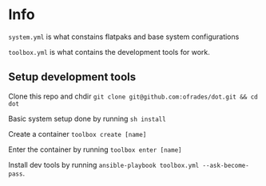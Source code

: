 # Info

`system.yml` is what constains flatpaks and base system configurations

`toolbox.yml` is what contains the development tools for work.

## Setup development tools

Clone this repo and chdir `git clone git@github.com:ofrades/dot.git && cd dot`

Basic system setup done by running `sh install`

Create a container `toolbox create [name]`

Enter the container by running `toolbox enter [name]`

Install dev tools by running `ansible-playbook toolbox.yml --ask-become-pass`.
